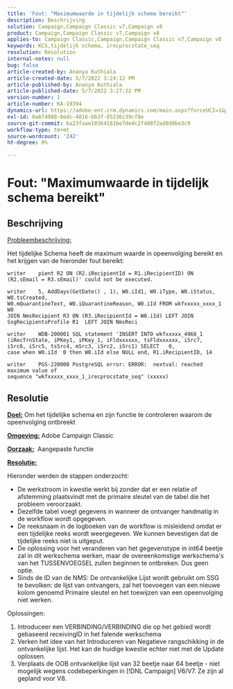 ```yaml
---
title: 'Fout: "Maximumwaarde in tijdelijk schema bereikt"'
description: Beschrijving
solution: Campaign,Campaign Classic v7,Campaign v8
product: Campaign,Campaign Classic v7,Campaign v8
applies-to: Campaign Classic,Campaign,Campaign Classic v7,Campaign v8
keywords: KCS,tijdelijk schema, irecprocstate_seq
resolution: Resolution
internal-notes: null
bug: false
article-created-by: Ananya Kuthiala
article-created-date: 5/7/2022 3:24:12 PM
article-published-by: Ananya Kuthiala
article-published-date: 5/7/2022 3:27:22 PM
version-number: 1
article-number: KA-19394
dynamics-url: https://adobe-ent.crm.dynamics.com/main.aspx?forceUCI=1&pagetype=entityrecord&etn=knowledgearticle&id=f17f99ba-19ce-ec11-a7b5-0022480a8e40
exl-id: 0a6f4988-8edc-4816-bb3f-05236c39cf8e
source-git-commit: 6a23faae10364181be7dedc2f408f2ad8d8be3c9
workflow-type: tm+mt
source-wordcount: '242'
ht-degree: 0%

---
```


# Fout: &quot;Maximumwaarde in tijdelijk schema bereikt&quot;

## Beschrijving


<u>Probleembeschrijving:</u>

Het tijdelijke Schema heeft de maximum waarde in opeenvolging bereikt en het krijgen van de hieronder fout bereikt:

```
writer    pient R2 ON (R2.iRecipientId = R1.iRecipientID) ON (R2.sEmail = R3.sEmail)' could not be executed.

writer    5, AddDays(GetDate() , 1), W0.iId1, W0.iType, W0.iStatus, W0.tsCreated, 
W0.mQuarantineText, W0.iQuarantineReason, W0.iId FROM wkfxxxxx_xxxx_1 W0  
JOIN NmsRecipient R3 ON (R3.iRecipientId = W0.iId) LEFT JOIN SsgRecipientsProfile R1  LEFT JOIN NmsReci

writer    WDB-200001 SQL statement 'INSERT INTO wkfxxxxx_4968_1 
(iRecTrnState, iPKey1, iPKey_1, iFldxxxxxx, tsFldxxxxxx, iSrc7, 
iSrc6, iSrc5, tsSrc4, mSrc3, iSrc2, iSrc1) SELECT   0, 
case when W0.iId  0 then W0.iId else NULL end, R1.iRecipientID, 14

writer    PGS-220000 PostgreSQL error: ERROR:  nextval: reached maximum value of 
sequence "wkfxxxxx_xxxx_1_irecprocstate_seq" (xxxxx)
```

## Resolutie


<b><u>Doel:</u></b> Om het tijdelijke schema en zijn functie te controleren waarom de opeenvolging ontbreekt

<b><u>Omgeving:</u></b> Adobe Campaign Classic

<b><u>Oorzaak:</u></b>  Aangepaste functie

<b><u>Resolutie:</u></b>

Hieronder werden de stappen onderzocht:

- De werkstroom in kwestie werkt bij zonder dat er een relatie of afstemming plaatsvindt met de primaire sleutel van de tabel die het probleem veroorzaakt.
- Dezelfde tabel voegt gegevens in wanneer de ontvanger handmatig in de workflow wordt opgegeven.
- De reeksnaam in de logboeken van de workflow is misleidend omdat er een tijdelijke reeks wordt weergegeven. We kunnen bevestigen dat de tijdelijke reeks niet is uitgeput.
- De oplossing voor het veranderen van het gegevenstype in int64 beetje zal in dit werkschema werken, maar de overeenkomstige werkschema&#39;s van het TUSSENVOEGSEL zullen beginnen te ontbreken. Dus geen optie.
- Sinds de ID van de NMS: De ontvankelijke Lijst wordt gebruikt om SSG te bevolken: de lijst van ontvangers, zal het toevoegen van een nieuwe kolom genoemd Primaire sleutel en het toewijzen van een opeenvolging niet werken.


Oplossingen:

1. Introduceer een VERBINDING/VERBINDING die op het gebied wordt gebaseerd receivingID in het falende werkschema
2. Verken het idee van het Introduceren van Negatieve rangschikking in de ontvankelijke lijst. Het kan de huidige kwestie echter niet met de Update oplossen.
3. Verplaats de OOB ontvankelijke lijst van 32 beetje naar 64 beetje - niet mogelijk wegens codebeperkingen in [!DNL Campaign] V6/V7. Ze zijn al gepland voor V8.
